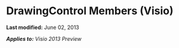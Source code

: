 
# DrawingControl Members (Visio)

 **Last modified:** June 02, 2013

 _**Applies to:** Visio 2013 Preview_
